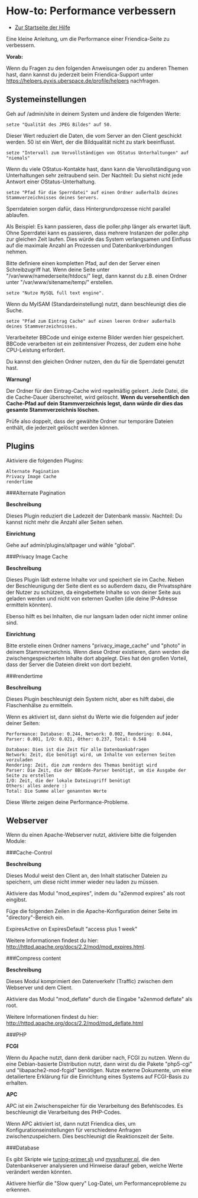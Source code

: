How-to: Performance verbessern
==========

* [Zur Startseite der Hilfe](help)

Eine kleine Anleitung, um die Performance einer Friendica-Seite zu verbessern.

**Vorab:**

Wenn du Fragen zu den folgenden Anweisungen oder zu anderen Themen hast, dann kannst du jederzeit beim Friendica-Support unter https://helpers.pyxis.uberspace.de/profile/helpers nachfragen.

Systemeinstellungen
---------------

Geh auf /admin/site in deinem System und ändere die folgenden Werte: 

    setze "Qualität des JPEG Bildes" auf 50.

Dieser Wert reduziert die Daten, die vom Server an den Client geschickt werden. 50 ist ein Wert, der die Bildqualität nicht zu stark beeinflusst.

    setze "Intervall zum Vervollständigen von OStatus Unterhaltungen" auf "niemals"

Wenn du viele OStatus-Kontakte hast, dann kann die Vervollständigung von Unterhaltungen sehr zeitraubend sein. Der Nachteil: Du siehst nicht jede Antwort einer OStatus-Unterhaltung.

    setze "Pfad für die Sperrdatei" auf einen Ordner außerhalb deines Stammverzeichnisses deines Servers.

Sperrdateien sorgen dafür, dass Hintergrundprozesse nicht parallel ablaufen.

Als Beispiel: Es kann passieren, dass die poller.php länger als erwartet läuft. Ohne Sperrdatei kann es passieren, dass mehrere Instanzen der poller.php zur gleichen Zeit laufen. Dies würde das System verlangsamen und Einfluss auf die maximale Anzahl an Prozessen und Datenbankverbindungen nehmen.

Bitte definiere einen kompletten Pfad, auf den der Server einen Schreibzugriff hat. Wenn deine Seite unter "/var/www/namederseite/htdocs/" liegt, dann kannst du z.B. einen Ordner unter "/var/www/sitename/temp/" erstellen.

    setze "Nutze MySQL full text engine".

Wenn du MyISAM (Standardeinstellung) nutzt, dann beschleunigt dies die Suche.

    setze "Pfad zum Eintrag Cache" auf einen leeren Ordner außerhalb deines Stammverzeichnisses.

Verarbeiteter BBCode und einige externe Bilder werden hier gespeichert. BBCode verarbeiten ist ein zeitintensiver Prozess, der zudem eine hohe CPU-Leistung erfordert. 

Du kannst den gleichen Ordner nutzen, den du für die Sperrdatei genutzt hast. 

**Warnung!**

Der Ordner für den Eintrag-Cache wird regelmäßig geleert. Jede Datei, die die Cache-Dauer überschreitet, wird gelöscht. **Wenn du versehentlich den Cache-Pfad auf dein Stammverzeichnis legst, dann würde dir dies das gesamte Stammverzeichnis löschen.** 

Prüfe also doppelt, dass der gewählte Ordner nur temporäre Dateien enthält, die jederzeit gelöscht werden können. 

Plugins
--------

Aktiviere die folgenden Plugins: 

    Alternate Pagination
    Privacy Image Cache
    rendertime

###Alternate Pagination

**Beschreibung**

Dieses Plugin reduziert die Ladezeit der Datenbank massiv. Nachteil: Du kannst nicht mehr die Anzahl aller Seiten sehen. 

**Einrichtung**

Gehe auf admin/plugins/altpager und wähle "global".

###Privacy Image Cache

**Beschreibung**

Dieses Plugin lädt externe Inhalte vor und speichert sie im Cache. Neben der Beschleunigung der Seite dient es so außerdem dazu, die Privatssphäre der Nutzer zu schützen, da eingebettete Inhalte so von deiner Seite aus geladen werden und nicht von externen Quellen (die deine IP-Adresse ermitteln könnten). 

Ebenso hilft es bei Inhalten, die nur langsam laden oder nicht immer online sind. 

**Einrichtung**

Bitte erstelle einen Ordner namens "privacy_image_cache" und "photo" in deinem Stammverzeichnis. Wenn diese Ordner existieren, dann werden die zwischengespeicherten Inhalte dort abgelegt. Dies hat den großen Vorteil, dass der Server die Dateien direkt von dort bezieht. 

###rendertime

**Beschreibung**

Dieses Plugin beschleunigt dein System nicht, aber es hilft dabei, die Flaschenhälse zu ermitteln. 

Wenn es aktiviert ist, dann siehst du Werte wie die folgenden auf jeder deiner Seiten:

    Performance: Database: 0.244, Network: 0.002, Rendering: 0.044, Parser: 0.001, I/O: 0.021, Other: 0.237, Total: 0.548

    Database: Dies ist die Zeit für alle Datenbankabfragen
    Network: Zeit, die benötigt wird, um Inhalte von externen Seiten vorzuladen
    Rendering: Zeit, die zum rendern des Themas benötigt wird
    Parser: Die Zeit, die der BBCode-Parser benötigt, um die Ausgabe der Seite zu erstellen
    I/O: Zeit, die der lokale Dateizugriff benötigt
    Others: alles andere :)
    Total: Die Summe aller genannten Werte

Diese Werte zeigen deine Performance-Probleme.

Webserver
----------

Wenn du einen Apache-Webserver nutzt, aktiviere bitte die folgenden Module: 

###Cache-Control

**Beschreibung**

Dieses Modul weist den Client an, den Inhalt statischer Dateien zu speichern, um diese nicht immer wieder neu laden zu müssen. 

Aktiviere das Modul "mod_expires", indem du "a2enmod expires" als root eingibst.

Füge die folgenden Zeilen in die Apache-Konfiguration deiner Seite im "directory"-Bereich ein. 

ExpiresActive on ExpiresDefault "access plus 1 week"

Weitere Informationen findest du hier: http://httpd.apache.org/docs/2.2/mod/mod_expires.html.

###Compress content

**Beschreibung**

Dieses Modul komprimiert den Datenverkehr (Traffic) zwischen dem Webserver und dem Client. 

Aktiviere das Modul "mod_deflate" durch die Eingabe "a2enmod deflate" als root.

Weitere Informationen findest du hier: http://httpd.apache.org/docs/2.2/mod/mod_deflate.html


###PHP

**FCGI**

Wenn du Apache nutzt, dann denk darüber nach, FCGI zu nutzen. Wenn du eine Debian-basierte Distribution nutzt, dann wirst du die Pakete "php5-cgi" und "libapache2-mod-fcgid" benötigen. 
Nutze externe Dokumente, um eine detailiertere Erklärung für die Einrichtung eines Systems auf FCGI-Basis zu erhalten.

**APC**

APC ist ein Zwischenspeicher für die Verarbeitung des Befehlscodes. Es beschleunigt die Verarbeitung des PHP-Codes.

Wenn APC aktiviert ist, dann nutzt Friendica dies, um Konfigurationseinstellungen für verschiedene Anfragen zwischenzuspeichern. Dies beschleunigt die Reaktionszeit der Seite.

###Database

Es gibt Skripte wie [tuning-primer.sh](http://www.day32.com/MySQL/) und [mysqltuner.pl](http://mysqltuner.pl), die den Datenbankserver analysieren und Hinweise darauf geben, welche Werte verändert werden könnten. 
 
Aktivere hierfür die "Slow query" Log-Datei, um Performanceprobleme zu erkennen. 
